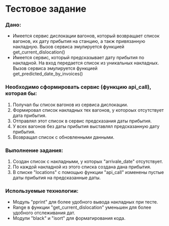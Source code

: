 # Тестовое задание

### Дано:
- Имеется сервис дислокации вагонов, который возвращает список вагонов, их дату прибытия на станцию, а такж привязанную накладную. Вызов сервиса эмулируется функцией get_current_dislocation()
- Имеется сервис, который предсказывает дату прибытия по накладной. На вход передается список из уникальных накладных.
Вызов сервиса эмулируется функцией get_predicted_date_by_invoices()


### Необходимо сформировать сервис (функцию api_call), которая бы:
1. Получал бы список вагонов из сервиса дислокации.
2. Формировал список накладных тех вагонов, у котороых отсутствует дата прибытия.
3. Отправлял этот список в сервис предсказания даты прибытия.
4. У всех вагонов без даты прибытия выставлял предсказанную дату прибытия.
5. Возвращал список с обновленными данными. 

### Выполнение задания:
1. Создан список с накладными, у которых "arrivale_date" отсутствует.
2. По каждой накладной из этого списка создана дана прибытия.
3. В списке "locations" с помощью функции "api_call" изменены пустые даты прибытия на предсказанные даты.

### Используемые технологии:
- Модуль "pprint" для более удобного вывода накладных при тесте.
- Range в функции "get_current_dislocation" уменьшен для более удобного отслеживания дат.
- Модули "black" и "isort" для форматирования кода.

